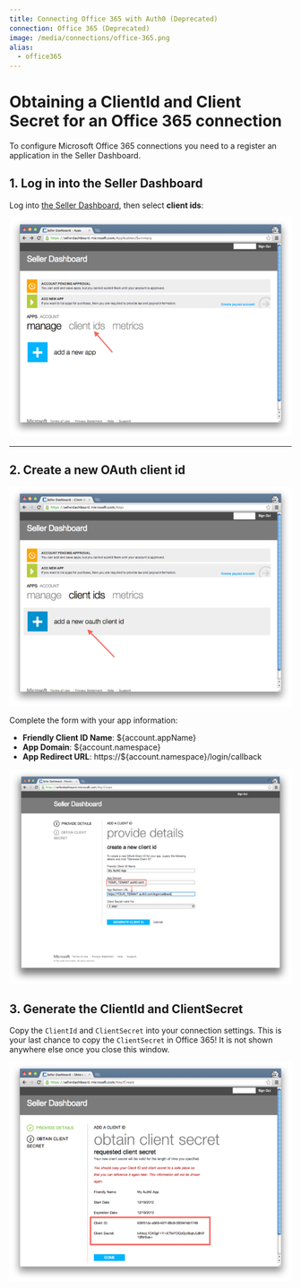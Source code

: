```yaml
---
title: Connecting Office 365 with Auth0 (Deprecated)
connection: Office 365 (Deprecated)
image: /media/connections/office-365.png
alias:
  - office365
---
```


# Obtaining a ClientId and Client Secret for an Office 365 connection

To configure Microsoft Office 365 connections you need to a register an application in the Seller Dashboard.

## 1. Log in into the Seller Dashboard
Log into [the Seller Dashboard](https://sellerdashboard.microsoft.com), then select __client ids__:

![](/media/articles/connections/enterprise/o365-deprecated/o365-portal-1.png)

---

## 2. Create a new OAuth client id

![](/media/articles/connections/enterprise/o365-deprecated/o365-portal-2.png)

Complete the form with your app information:

* **Friendly Client ID Name**: ${account.appName}
* **App Domain**: ${account.namespace}
* **App Redirect URL**: https://${account.namespace}/login/callback

![](/media/articles/connections/enterprise/o365-deprecated/o365-portal-3.png)

## 3. Generate the ClientId and ClientSecret

Copy the `ClientId` and `ClientSecret` into your connection settings. This is your last chance to copy the `ClientSecret` in Office 365! It is not shown anywhere else once you close this window.

![](/media/articles/connections/enterprise/o365-deprecated/o365-portal-4.png)
